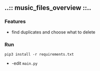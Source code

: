 ## ..:: music_files_overview ::..

### Features

- find duplicates and choose what to delete

### Run

`pip3 install -r requirements.txt`

- -edit ``main.py`` 